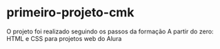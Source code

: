 # primeiro-projeto-cmk
O projeto foi realizado seguindo os passos da formação A partir do zero: HTML e CSS para projetos web do Alura
